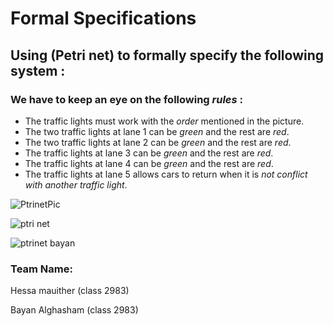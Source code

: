 # Formal Specifications
## Using (Petri net) to formally specify the following system :
### We have to keep an eye on the following ***rules*** :

- The traffic lights must work with the *order* mentioned in the picture.
- The two traffic lights at lane 1 can be *green* and the rest are *red*.
- The two traffic lights at lane 2 can be *green* and the rest are *red*.
- The traffic lights at lane 3 can be *green* and the rest are *red*.
- The traffic lights at lane 4 can be *green* and the rest are *red*.
- The traffic lights at lane 5 allows cars to return when it is *not conflict with another traffic light*.

![PtrinetPic](https://user-images.githubusercontent.com/98769413/201651445-fdc23703-beb7-4eee-a01c-e82d0e37d041.jpg)

![ptri net](https://user-images.githubusercontent.com/98769413/201651623-e499a6c1-cb9b-422f-b8bf-39d9635c302c.jpg)

![ptrinet bayan](https://user-images.githubusercontent.com/98769413/201651648-e3cce951-5876-406b-8200-584b46e7f59c.jpg)

### Team Name:
Hessa mauither (class 2983)

Bayan Alghasham (class 2983)


